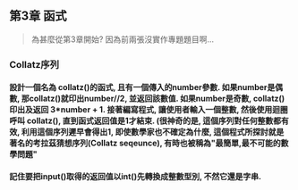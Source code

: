 ## 第3章 函式
> 為甚麼從第3章開始? 因為前兩張沒實作專題題目啊...

### Collatz序列
#### 設計一個名為 collatz()的函式, 且有一個傳入的number參數. 如果number是偶數, 那collatz()就印出number//2, 並返回該數值. 如果number是奇數, collatz()印出及返回 3*number + 1. 接著編寫程式, 讓使用者輸入一個整數, 然後使用迴圈呼叫 collatz(), 直到函式返回值是1才結束. (很神奇的是, 這個序列對任何整數都有效, 利用這個序列遲早會得出1, 即使數學家也不確定為什麼, 這個程式所探討就是著名的考拉茲猜想序列(Collatz seqeunce), 有時也被稱為"最簡單,最不可能的數學問題"
#### 記住要把input()取得的返回值以int()先轉換成整數型別, 不然它還是字串.

